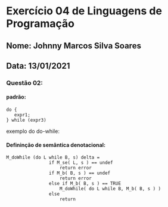 # Exercício 04 de Linguagens de Programação
## Nome: Johnny Marcos Silva Soares
## Data: 13/01/2021



### Questão 02:


#### padrão:
```
do {
   expr1;
} while (expr3) 
```


exemplo do do-while:



#### Defininção de semântica denotacional:
```
M_doWhile (do L while B, s) delta = 
                if M_se( L, s ) == undef
                    return error
                if M_b( B, s ) == undef
                    return error
                else if M_b( B, s ) == TRUE
                    M_doWhile( do L while B, M_b( B, s ) )
                else
                    return 
                
```     




